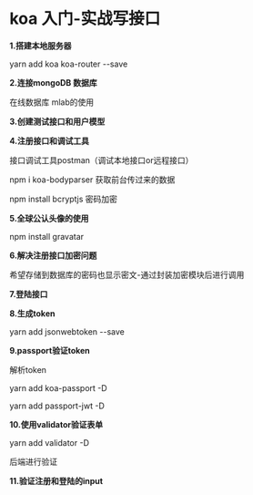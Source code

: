 # koa 入门-实战写接口

**1.搭建本地服务器**

yarn add koa koa-router --save

**2.连接mongoDB 数据库**

在线数据库 mlab的使用

**3.创建测试接口和用户模型**

**4.注册接口和调试工具**

接口调试工具postman（调试本地接口or远程接口）

npm i koa-bodyparser  获取前台传过来的数据

npm install bcryptjs  密码加密

**5.全球公认头像的使用**

npm install gravatar

**6.解决注册接口加密问题**

希望存储到数据库的密码也显示密文-通过封装加密模块后进行调用

**7.登陆接口**

**8.生成token**

yarn add jsonwebtoken --save

**9.passport验证token**

解析token

yarn add koa-passport -D

yarn add passport-jwt -D

**10.使用validator验证表单**

yarn add validator -D

后端进行验证

**11.验证注册和登陆的input**